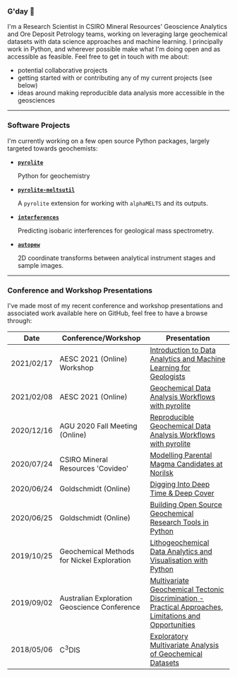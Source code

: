 ### G'day 👋

I'm a Research Scientist in CSIRO Mineral Resources' Geoscience Analytics and Ore Deposit Petrology teams, working on leveraging large geochemical datasets with data science approaches and machine learning. I principally work in Python, and wherever possible make what I'm doing open and as accessible as feasible. Feel free to get in touch with me about:
-   potential collaborative projects
-   getting started with or contributing any of my current projects (see below)
-   ideas around making reproducible data analysis more accessible in the geosciences

-----

### Software Projects

I'm currently working on a few open source Python packages, largely targeted towards geochemists:

-   [**`pyrolite`**](https://github.com/morganjwilliams/pyrolite)

    Python for geochemistry

-   [**`pyrolite-meltsutil`**](https://github.com/morganjwilliams/pyrolite-meltsutil)

    A `pyrolite` extension for working with `alphaMELTS` and its outputs.

-   [**`interferences`**](https://github.com/morganjwilliams/interferences)

    Predicting isobaric interferences for geological mass spectrometry.

-   [**`autopew`**](https://github.com/morganjwilliams/autopew)

    2D coordinate transforms between analytical instrument stages and sample images.

-------

### Conference and Workshop Presentations

I've made most of my recent conference and workshop presentations and associated work available here on GitHub, feel free to have a browse through:

| Date       | Conference/Workshop                          | Presentation                                                                                                                                          |
| ---------- | -------------------------------------------- | ----------------------------------------------------------------------------------------------------------------------------------------------------- |
| 2021/02/17 | AESC 2021 (Online) Workshop                  | [Introduction to Data Analytics and Machine Learning for Geologists](https://github.com/morganjwilliams/aesc2021-analytics-workshop)                  |
| 2021/02/08 | AESC 2021 (Online)                           | [Geochemical Data Analysis Workflows with pyrolite](https://github.com/morganjwilliams/aesc2021-pyrolite-workflows)                                   |
| 2020/12/16 | AGU 2020 Fall Meeting (Online)               | [Reproducible Geochemical Data Analysis Workflows with pyrolite](https://github.com/morganjwilliams/agu2020-geochem-data-workflows)                   |
| 2020/07/24 | CSIRO Mineral Resources 'Covideo'            | [Modelling Parental Magma Candidates at Norilsk](https://github.com/morganjwilliams/covideo_norilsk_melts)                                            |
| 2020/06/24 | Goldschmidt (Online)                         | [Digging Into Deep Time & Deep Cover](https://github.com/morganjwilliams/gs2020-diggingdeeper)                                                        |
| 2020/06/25 | Goldschmidt (Online)                         | [Building Open Source Geochemical Research Tools in Python](https://github.com/morganjwilliams/gs2020-python4geochem)                                 |
| 2019/10/25 | Geochemical Methods for Nickel Exploration   | [Lithogeochemical Data Analytics and Visualisation with Python](https://github.com/morganjwilliams/geochem4nickel)                                    |
| 2019/09/02 | Australian Exploration Geoscience Conference | [Multivariate Geochemical Tectonic Discrimination - Practical Approaches, Limitations and Opportunities](https://github.com/morganjwilliams/aegc2019) |
| 2018/05/06 | C<sup>3</sup>DIS                             | [Exploratory Multivariate Analysis of Geochemical Datasets](https://github.com/morganjwilliams/exploratory-geochemistry)                              |
